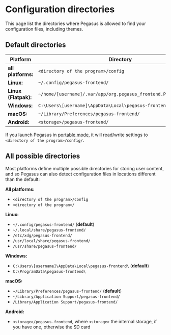 # Configuration directories

This page list the directories where Pegasus is allowed to find your configuration files, including themes.

## Default directories

Platform | Directory
---------|----------
**all platforms:** | `<directory of the program>/config`
**Linux:** | `~/.config/pegasus-frontend/`
**Linux (Flatpak):** | `~/home/[username]/.var/app/org.pegasus_frontend.Pegasus/config/`
**Windows:** | `C:\Users\[username]\AppData\Local\pegasus-frontend\`
**macOS:** | `~/Library/Preferences/pegasus-frontend/`
**Android:** | `<storage>/pegasus-frontend/`

If you launch Pegasus in [portable mode](portable.md), it will read/write settings to `<directory of the program>/config/`.

## All possible directories

Most platforms define multiple possible directories for storing user content, and so Pegasus can also detect configuration files in locations different than the default:

**All platforms:**

- `<directory of the program>/config`
- `<directory of the program>/`

**Linux:**

- `~/.config/pegasus-frontend/` (**default**)
- `~/.local/share/pegasus-frontend/`
- `/etc/xdg/pegasus-frontend/`
- `/usr/local/share/pegasus-frontend/`
- `/usr/share/pegasus-frontend/`

**Windows:**

- `C:\Users\[username]\AppData\Local\pegasus-frontend\` (**default**)
- `C:\ProgramData\pegasus-frontend\`

**macOS:**

- `~/Library/Preferences/pegasus-frontend/` (**default**)
- `~/Library/Application Support/pegasus-frontend/`
- `/Library/Application Support/pegasus-frontend/`

**Android:**

- `<storage>/pegasus-frontend`, where `<storage>` the internal storage, if you have one, otherwise the SD card
